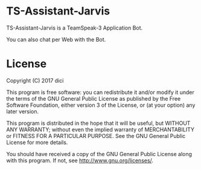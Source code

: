 # TS-Assistant-Jarvis

TS-Assistant-Jarvis is a TeamSpeak-3 Application Bot.

You can also chat per Web with the Bot.

<h1>License</h1>
Copyright (C) 2017 dici

This program is free software: you can redistribute it and/or modify it under the terms of the GNU General Public License as published by the Free Software Foundation, either version 3 of the License, or (at your option) any later version.

This program is distributed in the hope that it will be useful, but WITHOUT ANY WARRANTY; without even the implied warranty of MERCHANTABILITY or FITNESS FOR A PARTICULAR PURPOSE. See the GNU General Public License for more details.

You should have received a copy of the GNU General Public License along with this program. If not, see http://www.gnu.org/licenses/.
